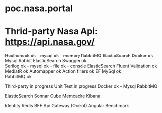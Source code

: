 # poc.nasa.portal

# Thrid-party Nasa Api: https://api.nasa.gov/

Healhcheck
	ok - mysql
	ok - memory
	RabbitMQ
	ElasticSearch
Docker
	ok - Mysql
	Rabbit
	ElasticSearch
Swagger
	ok	
Serilog
	ok - mysql
	ok - file
	ok - console
	ElasticSearch
Fluent Validation
	ok
MediatR
	ok
Automapper
	ok
Action filters
	ok
EF MySql
	ok	
RabbitMQ
	ok

Third-party
	in progress
Unit Test
	in progress
Docker
	ok - Mysql
	RabbitMQ


ElasticSearch
Sonnar Cube
Memcache
Kibana

Identity
Redis
BFF
Api Gateway (Ocelot)
Angular
Benchmark